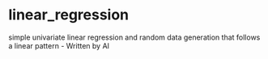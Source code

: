 # linear_regression
simple univariate linear regression and random data generation that follows a linear pattern - Written by AI
